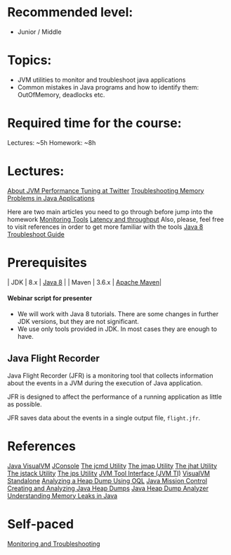 **Recommended level:** 
=======================
- Junior / Middle

**Topics:**
=======================
- JVM utilities to monitor and troubleshoot java applications
- Common mistakes in Java programs and how to identify them: OutOfMemory, deadlocks etc.

**Required time for the course:** 
=======================
Lectures: ~5h
Homework: ~8h

**Lectures:** 
=======================
[About JVM Performance Tuning at Twitter](https://www.youtube.com/watch?v=8wHx31mvSLY)
[Troubleshooting Memory Problems in Java Applications](https://www.youtube.com/watch?v=iixQAYnBnJw)

Here are two main articles you need to go through before jump into the homework
[Monitoring Tools](https://docs.oracle.com/javase/8/docs/technotes/guides/troubleshoot/tooldescr025.html)
[Latency and throughput](https://www.linkedin.com/learning/java-concurrency-troubleshooting-latency-and-throughput/welcome-to-high-performing-java-applications?u=2113185)
Also, please, feel free to visit references in order to get more familiar with the tools
[Java 8 Troubleshoot Guide](https://docs.oracle.com/javase/8/docs/technotes/guides/troubleshoot/)


**Prerequisites**
======================
| JDK | 8.x | [Java 8](https://www.oracle.com/technetwork/java/javase/downloads/jdk8-downloads-2133151.html)  |
| Maven | 3.6.x  | [Apache Maven](http://maven.apache.org/download.cgi)|

#### Webinar script for presenter

- We will work with Java 8 tutorials. There are some changes in further JDK versions, but they are not significant.
- We use only tools provided in JDK. In most cases they are enough to have.

## Java Flight Recorder

Java Flight Recorder (JFR) is a monitoring tool that collects information about the events in a JVM during the execution of Java application.

JFR is designed to affect the performance of a running application as little as possible.

JFR saves data about the events in a single output file, `flight.jfr`.

**References**
=======================
[Java VisualVM](https://docs.oracle.com/javase/8/docs/technotes/guides/visualvm/intro.html)
[JConsole](https://docs.oracle.com/javase/8/docs/technotes/guides/management/jconsole.html)
[The jcmd Utility](https://docs.oracle.com/javase/8/docs/technotes/guides/troubleshoot/tooldescr006.html)
[The jmap Utility](https://docs.oracle.com/javase/8/docs/technotes/guides/troubleshoot/tooldescr014.html)
[The jhat Utility](https://docs.oracle.com/javase/8/docs/technotes/guides/troubleshoot/tooldescr012.html)
[The jstack Utility](https://docs.oracle.com/javase/8/docs/technotes/guides/troubleshoot/tooldescr016.html)
[The jps Utility](https://docs.oracle.com/javase/8/docs/technotes/guides/troubleshoot/tooldescr015.html)
[JVM Tool Interface (JVM TI)](https://docs.oracle.com/javase/8/docs/technotes/guides/jvmti/)
[VisualVM Standalone](https://visualvm.github.io/)
[Analyzing a Heap Dump Using OQL](https://visualvm.github.io/documentation.html)
[Java Mission Control](https://github.com/openjdk/jmc)
[Creating and Analyzing Java Heap Dumps](https://reflectoring.io/create-analyze-heapdump/)
[Java Heap Dump Analyzer](https://dzone.com/articles/java-heap-dump-analyzer-1)
[Understanding Memory Leaks in Java](https://www.baeldung.com/java-memory-leaks)


**Self-paced**
=======================
[Monitoring and Troubleshooting](https://learn.epam.com/detailsPage?id=19bdc071-ebc7-4c64-bb1b-035e398fbd86&source=EXTERNAL_COURSE)

